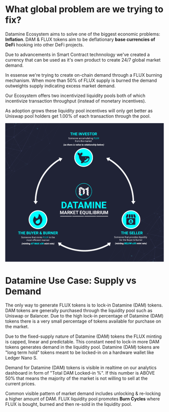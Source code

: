 # What global problem are we trying to fix?

Datamine Ecosystem aims to solve one of the biggest economic problems: **Inflation**. DAM & FLUX tokens aim to be deflationary **base currencies of DeFi** hooking into other DeFi projects.

Due to advancements in Smart Contract technnology we've created a currency that can be used as it's own product to create 24/7 global market demand.

In essense we're trying to create on-chain demand through a FLUX burning mechanism. When more than 50% of FLUX supply is burned the demand outweights supply indicating excess market demand.

Our Ecosystem offers two incentivized liquidity pools both of which incentivize transaction throughput (instead of monetary incentives).

As adoption grows these liquidity pool incentives will only get better as Uniswap pool holders get 1.00% of each transaction through the pool.

![Use Case](../../helpArticles/assets/images/pngs/usecase.png)

# Datamine Use Case: Supply vs Demand

The only way to generate FLUX tokens is to lock-in Datamine (DAM) tokens. DAM tokens are generally purchased through the liquidity pool such as Uniswap or Balancer. Due to the high lock-in percentage of Datamine (DAM) tokens there is a very small percentage of tokens available for purchase on the market.

Due to the fixed-supply nature of Datamine (DAM) tokens the FLUX minting is capped, linear and predictable. This constant need to lock-in more DAM tokens generates demand in the liquidity pool. Datamine (DAM) tokens are "long term hold" tokens meant to be locked-in on a hardware wallet like Ledger Nano S.

Demand for Datamine (DAM) tokens is visible in realtime on our analytics dashboard in form of "Total DAM Locked-in %". If this number is ABOVE 50% that means the majority of the market is not willing to sell at the current prices.

Common visible pattern of market demand includes unlocking & re-locking a higher amount of DAM. FLUX liquidity pool promotes **Burn Cycles** where FLUX is bought, burned and then re-sold in the liquidity pool.

